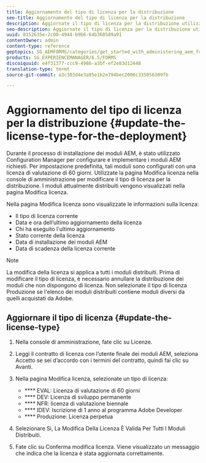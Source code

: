 ```yaml
---
title: Aggiornamento del tipo di licenza per la distribuzione
seo-title: Aggiornamento del tipo di licenza per la distribuzione
description: Aggiornate il tipo di licenza per la distribuzione utilizzando la pagina Modifica licenza nella console di amministrazione.
seo-description: Aggiornate il tipo di licenza per la distribuzione utilizzando la pagina Modifica licenza nella console di amministrazione.
uuid: 0152635e-2c00-4944-b9b6-64b368589a91
contentOwner: admin
content-type: reference
geptopics: SG_AEMFORMS/categories/get_started_with_administering_aem_forms_on_jee
products: SG_EXPERIENCEMANAGER/6.5/FORMS
discoiquuid: e4f31377-ccc9-4986-a3bf-ef2e83d12448
translation-type: tm+mt
source-git-commit: a3c303d4e3a85e1b2e794bec2006c335056309fb

---
```



# Aggiornamento del tipo di licenza per la distribuzione {#update-the-license-type-for-the-deployment}

Durante il processo di installazione dei moduli AEM, è stato utilizzato Configuration Manager per configurare e implementare i moduli AEM richiesti. Per impostazione predefinita, tali moduli sono configurati con una licenza di valutazione di 60 giorni. Utilizzate la pagina Modifica licenza nella console di amministrazione per modificare il tipo di licenza per la distribuzione. I moduli attualmente distribuiti vengono visualizzati nella pagina Modifica licenza.

Nella pagina Modifica licenza sono visualizzate le informazioni sulla licenza:

* Il tipo di licenza corrente
* Data e ora dell’ultimo aggiornamento della licenza
* Chi ha eseguito l&#39;ultimo aggiornamento
* Stato corrente della licenza
* Data di installazione dei moduli AEM
* Data di scadenza della licenza corrente

>[!NOTE]
>
>La modifica della licenza si applica a tutti i moduli distribuiti. Prima di modificare il tipo di licenza, è necessario annullare la distribuzione dei moduli che non dispongono di licenza. Non selezionate il tipo di licenza Produzione se l&#39;elenco dei moduli distribuiti contiene moduli diversi da quelli acquistati da Adobe.

## Aggiornare il tipo di licenza {#update-the-license-type}

1. Nella console di amministrazione, fate clic su Licenze.
1. Leggi il contratto di licenza con l’utente finale dei moduli AEM, seleziona Accetto se sei d’accordo con i termini del contratto, quindi fai clic su Avanti.
1. Nella pagina Modifica licenza, selezionate un tipo di licenza:

   * **** EVAL: Licenza di valutazione di 60 giorni
   * **** DEV: Licenza di sviluppo permanente
   * **** NFR: licenza di valutazione biennale
   * **** IDEV: Iscrizione di 1 anno al programma Adobe Developer
   * **** Produzione: Licenza perpetua

1. Selezionare Sì, La Modifica Della Licenza È Valida Per Tutti I Moduli Distribuiti.
1. Fate clic su Conferma modifica licenza. Viene visualizzato un messaggio che indica che la licenza è stata aggiornata correttamente.

